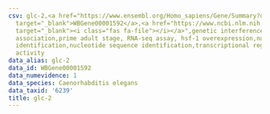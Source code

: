 ```yaml
---
csv: glc-2,<a href="https://www.ensembl.org/Homo_sapiens/Gene/Summary?db=core;g=WBGene00001592"
  target="_blank">WBGene00001592</a>,<a href="https://www.ncbi.nlm.nih.gov/pubmed/30894454"
  target="_blank"><i class="fas fa-file"></i></a>",genetic interference,functional
  association,prime adult stage, RNA-seq assay, hsf-1 overexpression,nucleotide sequence
  identification,nucleotide sequence identification,transcriptional regulation,up-regulates
  activity
data_alias: glc-2
data_id: WBGene00001592
data_numevidence: 1
data_species: Caenorhabditis elegans
data_taxid: '6239'
title: glc-2
---
```

